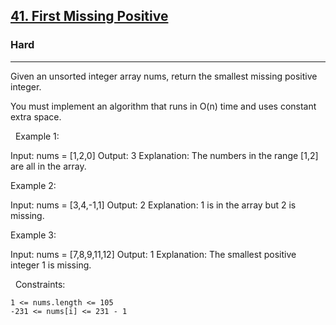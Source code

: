 <h2><a href="https://leetcode.com/problems/first-missing-positive/">41. First Missing Positive</a></h2><h3>Hard</h3><hr>Given an unsorted integer array nums, return the smallest missing positive integer.

You must implement an algorithm that runs in O(n) time and uses constant extra space.

 
Example 1:

Input: nums = [1,2,0]
Output: 3
Explanation: The numbers in the range [1,2] are all in the array.


Example 2:

Input: nums = [3,4,-1,1]
Output: 2
Explanation: 1 is in the array but 2 is missing.


Example 3:

Input: nums = [7,8,9,11,12]
Output: 1
Explanation: The smallest positive integer 1 is missing.


 
Constraints:


	1 <= nums.length <= 105
	-231 <= nums[i] <= 231 - 1

